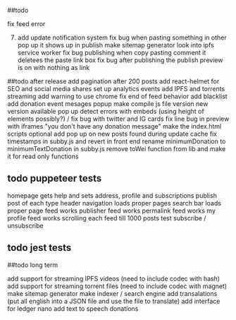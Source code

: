 ##todo

fix feed error

7. add update notification system
fix bug when pasting something in other pop up it shows up in publish
make sitemap generator
look into ipfs service worker
fix bug publishing when copy pasting comment it deletees the paste link box
fix bug after publishing the publish preview is on with nothing as link

##todo after release
add pagination after 200 posts
add react-helmet for SEO and social media shares
set up analytics events
add IPFS and torrents streaming
add warning to use chrome
fix end of feed behavior
add blacklist
add donation event mesages popup
make compile js file version
new version available pop up
detect errors with embeds (using height of elements possibly?) / fix bug with twitter and IG cards
fix line bug in preview with iframes
"you don't have any donation message"
make the index.html scripts optional
add pop up on new posts found during update cache
fix timestamps in subby.js and revert in front end
rename minimumDonation to minimumTextDonation in subby.js
remove toWei function from lib and make it for read only functions

## todo puppeteer tests

homepage gets help and sets address, profile and subscriptions
publish post of each type
header navigation loads proper pages
search bar loads proper page
feed works
publisher feed works
permalink feed works
my profile feed works
scrolling each feed till 1000 posts
test subscribe / unsubscribe

## todo jest tests


##todo long term

add support for streaming IPFS videos (need to include codec with hash)
add support for streaming torrent files (need to include codec with magnet)
make sitemap generator
make indexer / search engine
add transalations (put all english into a JSON file and use the file to translate)
add interface for ledger nano
add text to speech donations